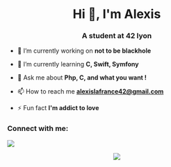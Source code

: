 <h1 align="center">Hi 👋, I'm Alexis</h1>
<h3 align="center">A student at 42 lyon</h3>

- 🔭 I’m currently working on **not to be blackhole**

- 🌱 I’m currently learning **C, Swift, Symfony**

- 💬 Ask me about **Php, C, and what you want !**

- 📫 How to reach me **alexislafrance42@gmail.com**

- ⚡ Fun fact **I'm addict to love**

<h3 align="left">Connect with me:</h3>
<a href="https://www.linkedin.com/in/alexis-lafrance/"><img align="center" src="https://img.shields.io/badge/LinkedIn-0077B5?style=for-the-badge&logo=linkedin&logoColor=white"></img></a>

<p align="center""><img align="center" src="https://badge42.herokuapp.com/api/stats/alafranc"></p>
